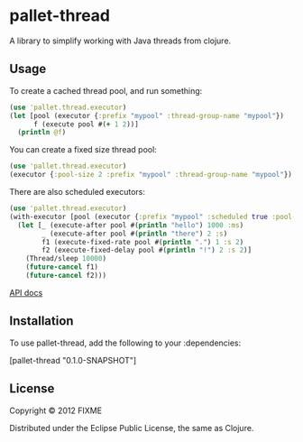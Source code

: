 # pallet-thread

A library to simplify working with Java threads from clojure.

## Usage

To create a cached thread pool, and run something:

```clj
(use 'pallet.thread.executor)
(let [pool (executor {:prefix "mypool" :thread-group-name "mypool"})
      f (execute pool #(+ 1 2))]
  (println @f)
```

You can create a fixed size thread pool:

```clj
(use 'pallet.thread.executor)
(executor {:pool-size 2 :prefix "mypool" :thread-group-name "mypool"})
```

There are also scheduled executors:

```clj
(use 'pallet.thread.executor)
(with-executor [pool (executor {:prefix "mypool" :scheduled true :pool-size 1})]
  (let [_ (execute-after pool #(println "hello") 1000 :ms)
        _ (execute-after pool #(println "there") 2 :s)
        f1 (execute-fixed-rate pool #(println ".") 1 :s 2)
        f2 (execute-fixed-delay pool #(println "!") 2 :s 2)]
    (Thread/sleep 10000)
    (future-cancel f1)
    (future-cancel f2)))
```


[API docs](http://pallet.github.com/pallet-thread)

## Installation

To use pallet-thread, add the following to your :dependencies:

[pallet-thread "0.1.0-SNAPSHOT"]

## License

Copyright © 2012 FIXME

Distributed under the Eclipse Public License, the same as Clojure.
